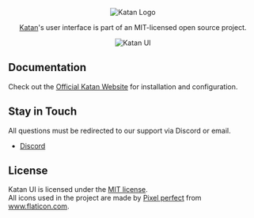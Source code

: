 <p align="center"><img src="https://i.imgur.com/A4T861z.png" alt="Katan Logo"/></p>
<p align="center">
	<a href="https://github.com/KatanPanel/Katan">Katan</a>'s user interface is part of an MIT-licensed open source project.
</p>

<p align="center"><img src="https://imgur.com/9lNr4Zj.png" alt="Katan UI" /></p>

## Documentation

Check out the [Official Katan Website](https://katanpanel.github.io/katan-website) for installation and configuration.

## Stay in Touch
All questions must be redirected to our support via Discord or email.

* [Discord](https://discord.gg/Tg7TTfT5ej)

## License

Katan UI is licensed under
the [MIT license](https://github.com/KatanPanel/katan-ui/blob/master/LICENSE).\
All icons used in the project are made
by <a href="https://www.flaticon.com/br/autores/pixel-perfect" title="Pixel perfect">Pixel
perfect</a> from <a href="https://www.flaticon.com/br/" title="Flaticon">www.flaticon.com</a>.
